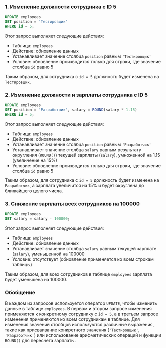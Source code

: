 ### 1. Изменение должности сотрудника с ID 5
```sql
UPDATE employees 
SET position = 'Тестировщик'
WHERE id = 5;
```
Этот запрос выполняет следующие действия:

- Таблица: `employees`
- Действие: обновление данных
- Устанавливает значение столбца `position` равным `'Тестировщик'`
- Условие: обновление производится только для строки, где значение столбца `id` равно 5

Таким образом, для сотрудника с `id = 5` должность будет изменена на `Тестировщик`.

### 2. Изменение должности и зарплаты сотрудника с ID 5
```sql
UPDATE employees 
SET position = 'Разработчик', salary = ROUND(salary * 1.15)
WHERE id = 5;
```
Этот запрос выполняет следующие действия:

- Таблица: `employees`
- Действие: обновление данных
- Устанавливает значение столбца `position` равным `'Разработчик'`
- Устанавливает значение столбца `salary` равным результату округления (`ROUND()`) текущей зарплаты (`salary`), умноженной на 1.15 (увеличение на 15%)
- Условие: обновление производится только для строки, где значение столбца `id` равно 5

Таким образом, для сотрудника с `id = 5` должность будет изменена на `Разработчик`, а зарплата увеличится на 15% и будет округлена до ближайшего целого числа.

### 3. Снижение зарплаты всех сотрудников на 100000
```sql
UPDATE employees 
SET salary = salary - 100000;
```
Этот запрос выполняет следующие действия:

- Таблица: `employees`
- Действие: обновление данных
- Устанавливает значение столбца `salary` равным текущей зарплате (`salary`), уменьшенной на 100000
- Условие: отсутствует (обновление применяется ко всем строкам таблицы)

Таким образом, для всех сотрудников в таблице `employees` зарплата будет уменьшена на 100000.

### Обобщение

В каждом из запросов используется оператор `UPDATE`, чтобы изменить данные в таблице `employees`. В первом и втором запросе изменения применяются к конкретному сотруднику с `id = 5`, а в третьем запросе изменения применяются ко всем сотрудникам в таблице. Для изменения значений столбцов используются различные выражения, такие как присваивание конкретного значения (`'Тестировщик'`, `'Разработчик'`) или использование арифметических операций и функции `ROUND()` для пересчета зарплаты.

